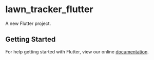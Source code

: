 # lawn_tracker_flutter

A new Flutter project.

## Getting Started

For help getting started with Flutter, view our online
[documentation](https://flutter.io/).
